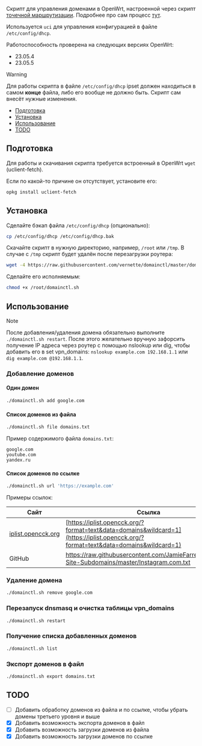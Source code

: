 Скрипт для управления доменами в OpenWrt, настроенной через скрипт [точечной маршрутизации](https://github.com/itdoginfo/domain-routing-openwrt). Подробнее про сам процесс [тут](https://itdog.info/tochechnaya-marshrutizaciya-po-domenam-na-routere-s-openwrt/#%D1%81%D0%B2%D0%BE%D0%B8-%D0%B4%D0%BE%D0%BC%D0%B5%D0%BD%D1%8B).

Используется `uci` для управления конфигурацией в файле `/etc/config/dhcp`.

Работоспособность проверена на следующих версиях OpenWrt:

- 23.05.4
- 23.05.5

> [!WARNING]
> Для работы скрипта в файле `/etc/config/dhcp` ipset должен находиться в самом **конце** файла, либо его вообще не должно быть. Скрипт сам внесёт нужные изменения.

- [Подготовка](#подготовка)
- [Установка](#установка)
- [Использование](#использование)
- [TODO](#todo)

## Подготовка

Для работы и скачивания скрипта требуется встроенный в OpenWrt `wget` (uclient-fetch).

Если по какой-то причине он отсутствует, установите его:

```sh
opkg install uclient-fetch
```

## Установка

Сделайте бэкап файла `/etc/config/dhcp` (опционально):

```sh
cp /etc/config/dhcp /etc/config/dhcp.bak
```

Скачайте скрипт в нужную директорию, например, `/root` или `/tmp`. В случае с `/tmp` скрипт будет удалён после перезагрузки роутера:

```sh
wget -4 https://raw.githubusercontent.com/vernette/domainctl/master/domainctl.sh -O /root/domainctl.sh
```

Сделайте его исполняемым:

```sh
chmod +x /root/domainctl.sh
```

## Использование

> [!NOTE]
> После добавления/удаления домена обязательно выполните `./domainctl.sh restart`. После этого желательно вручную зафорсить получение IP адреса через роутер с помощью nslookup или dig, чтобы добавить его в set vpn_domains: `nslookup example.com 192.168.1.1` или `dig example.com @192.168.1.1`.

### Добавление доменов

#### Один домен

```sh
./domainctl.sh add google.com
```

#### Список доменов из файла

```sh
./domainctl.sh file domains.txt
```

Пример содержимого файла `domains.txt`:

```
google.com
youtube.com
yandex.ru
```

#### Список доменов по ссылке

```sh
./domainctl.sh url 'https://example.com'
```

Примеры ссылок:

| Сайт                                             | Ссылка                                                                                                                             |
| ------------------------------------------------ | ---------------------------------------------------------------------------------------------------------------------------------- |
| [iplist.opencck.org](https://iplist.opencck.org) | [https://iplist.opencck.org/?format=text&data=domains&wildcard=1](https://iplist.opencck.org/?format=text&data=domains&wildcard=1) |
| GitHub                                           | https://raw.githubusercontent.com/JamieFarrelly/Popular-Site-Subdomains/master/Instagram.com.txt                                   |

### Удаление домена

```sh
./domainctl.sh remove google.com
```

### Перезапуск dnsmasq и очистка таблицы vpn_domains

```sh
./domainctl.sh restart
```

### Получение списка добавленных доменов

```sh
./domainctl.sh list
```

### Экспорт доменов в файл

```sh
./domainctl.sh export domains.txt
```

## TODO

- [ ] Добавить обработку доменов из файла и по ссылке, чтобы убрать домены третьего уровня и выше
- [x] Добавить возможность экспорта доменов в файл
- [x] Добавить возможность загрузки доменов из файла
- [x] Добавить возможность загрузки доменов по ссылке
